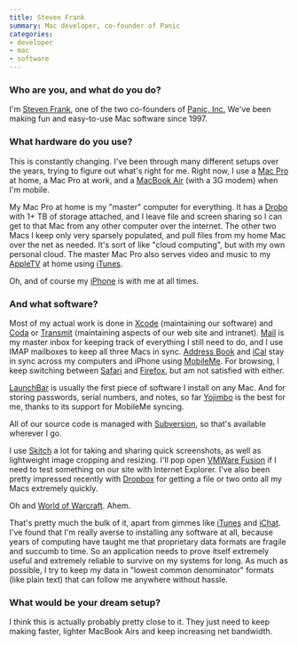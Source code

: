 ```yaml
---
title: Steven Frank
summary: Mac developer, co-founder of Panic
categories:
- developer
- mac
- software
---
```


### Who are you, and what do you do?

I'm [Steven Frank](http://stevenf.tumblr.com/ "Steven's site."), one of the two co-founders of [Panic, Inc.](http://www.panic.com/ "They make awesome Mac software.") We've been making fun and easy-to-use Mac software since 1997.

### What hardware do you use?

This is constantly changing. I've been through many different setups over the years, trying to figure out what's right for me. Right now, I use a [Mac Pro][mac-pro] at home, a Mac Pro at work, and a [MacBook Air][macbook-air] (with a 3G modem) when I'm mobile.

My Mac Pro at home is my "master" computer for everything. It has a [Drobo][] with 1+ TB of storage attached, and I leave file and screen sharing so I can get to that Mac from any other computer over the internet. The other two Macs I keep only very sparsely populated, and pull files from my home Mac over the net as needed. It's sort of like "cloud computing", but with my own personal cloud. The master Mac Pro also serves video and music to my [AppleTV][apple-tv] at home using [iTunes][itunes].

Oh, and of course my [iPhone][] is with me at all times.

### And what software?

Most of my actual work is done in [Xcode][] (maintaining our software) and [Coda][] or [Transmit][] (maintaining aspects of our web site and intranet). [Mail][] is my master inbox for keeping track of everything I still need to do, and I use IMAP mailboxes to keep all three Macs in sync. [Address Book][address-book] and [iCal][] stay in sync across my computers and iPhone using [MobileMe][mobile-me]. For browsing, I keep switching between [Safari][] and [Firefox][], but am not satisfied with either.

[LaunchBar][] is usually the first piece of software I install on any Mac. And for storing passwords, serial numbers, and notes, so far [Yojimbo][] is the best for me, thanks to its support for MobileMe syncing.

All of our source code is managed with [Subversion][], so that's available wherever I go.

I use [Skitch][] a lot for taking and sharing quick screenshots, as well as lightweight image cropping and resizing. I'll pop open [VMWare Fusion][vmware-fusion] if I need to test something on our site with Internet Explorer. I've also been pretty impressed recently with [Dropbox][] for getting a file or two onto all my Macs extremely quickly.

Oh and [World of Warcraft][wow]. Ahem.

That's pretty much the bulk of it, apart from gimmes like [iTunes][] and [iChat][]. I've found that I'm really averse to installing any software at all, because years of computing have taught me that proprietary data formats are fragile and succumb to time. So an application needs to prove itself extremely useful and extremely reliable to survive on my systems for long. As much as possible, I try to keep my data in "lowest common denominator" formats (like plain text) that can follow me anywhere without hassle.

### What would be your dream setup?

I think this is actually probably pretty close to it. They just need to keep making faster, lighter MacBook Airs and keep increasing net bandwidth.

[apple-tv]: https://en.wikipedia.org/wiki/Apple_TV "A device for viewing media on a TV."
[drobo]: http://en.wikipedia.org/wiki/Drobo#Overview "A hardware-based backup system."
[iphone]: https://en.wikipedia.org/wiki/IPhone_(1st_generation) "A smartphone."
[mac-pro]: https://www.apple.com/mac-pro/ "The Intel-based Mac tower computer."
[macbook-air]: https://www.apple.com/macbook-air/ "A very thin laptop."
[address-book]: https://support.apple.com/en-us/HT201728 "A contacts application included with Mac OS X."
[coda]: https://panic.com/coda/ "A single-window HTML/web tool for the Mac."
[dropbox]: https://www.dropbox.com/ "Online syncing and storage."
[firefox]: https://www.mozilla.org/en-US/firefox/new/ "A cross-platform open-source web browser."
[ical]: https://en.wikipedia.org/wiki/Calendar_(Apple) "The calendar software included with macOS."
[ichat]: https://en.wikipedia.org/wiki/IChat "An AIM/Jabber client included with Mac OS X."
[itunes]: https://www.apple.com/itunes/ "A jukebox application and online store."
[launchbar]: https://www.obdev.at/products/launchbar/index.html "An application launcher and data manager for the Mac."
[mail]: https://en.wikipedia.org/wiki/Mail_(application) "The default Mac OS X mail client."
[mobile-me]: https://en.wikipedia.org/wiki/MobileMe "An online 'cloud' service (mail, calendar, etc)."
[safari]: https://www.apple.com/safari/ "A fast web browser."
[skitch]: https://evernote.com/skitch/ "An always-on image editor for the Mac."
[subversion]: http://subversion.tigris.org/ "A version control system."
[transmit]: https://panic.com/transmit/ "An FTP/SFTP client for the Mac."
[vmware-fusion]: https://www.vmware.com/products/fusion.html "A PC emulator for the Mac."
[wow]: http://us.battle.net/wow/en/ "A fantasy MMORPG."
[xcode]: https://en.wikipedia.org/wiki/Xcode "An IDE for Mac developers."
[yojimbo]: http://www.barebones.com/products/Yojimbo/ "Data 'bucket' software for the Mac."
